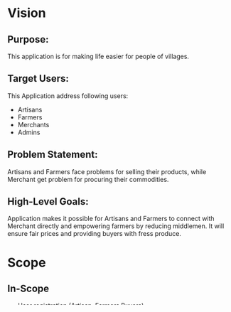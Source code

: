 # Vision

## Purpose:
This application is for making life easier for people of villages.

## Target Users:
This Application address following users:
- Artisans
- Farmers
- Merchants
- Admins

## Problem Statement:
Artisans and Farmers face problems for selling their products, while Merchant get problem for procuring their commodities.

## High-Level Goals:
Application makes it possible for Artisans and Farmers to connect with Merchant directly and empowering farmers by reducing middlemen. It will ensure fair prices and providing buyers with fress produce.

# Scope
## In-Scope
* User registration (Artisan, Farmers Buyers)
* Product listing & search
* Order Placement

## Out-of-Scope
* Payment gateway (May be added later)
* Logistics Integration (May be added later)
* 
# Functional Requirements

## For Farmers:

## For Buyers:

## For Admin

# Non-Functional Requirements

## Performance:

## Availabilty:

## Security:

## Usability:

## Scalabilty:

# Assumptions & Constraints
* Farmers will have low-end Android smartphones.
* Primary Access via mobile web browser (PWA in future).
* Limited internet speed in rural areas.

# Success Metrics
* At least 100 farmers onboarded in first 6 months.
* At least 500 transactions in MVP Launch phase.
* Positive feedback scope (4/5) from 70% of early adopters
